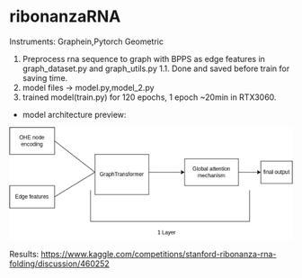 # ribonanzaRNA

Instruments: Graphein,Pytorch Geometric
1. Preprocess rna sequence to graph with BPPS as edge features in graph_dataset.py and graph_utils.py
1.1. Done and saved before train for saving time.
2. model files -> model.py,model_2.py
3. trained model(train.py) for 120 epochs, 1 epoch ~20min in RTX3060.
* model architecture preview:

![plot](https://github.com/cerenov94/ribonanzaRNA/blob/main/img.png)

Results:
https://www.kaggle.com/competitions/stanford-ribonanza-rna-folding/discussion/460252
